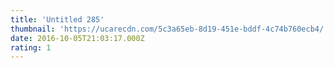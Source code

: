 ```yaml
---
title: 'Untitled 285'
thumbnail: 'https://ucarecdn.com/5c3a65eb-8d19-451e-bddf-4c74b760ecb4/'
date: 2016-10-05T21:03:17.000Z
rating: 1
---
```

